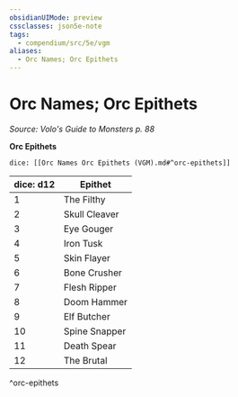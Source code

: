 ```yaml
---
obsidianUIMode: preview
cssclasses: json5e-note
tags:
  - compendium/src/5e/vgm
aliases:
  - Orc Names; Orc Epithets
---
```

# Orc Names; Orc Epithets
*Source: Volo's Guide to Monsters p. 88* 

**Orc Epithets**

`dice: [[Orc Names Orc Epithets (VGM).md#^orc-epithets]]`

| dice: d12 | Epithet |
|-----------|---------|
| 1 | The Filthy |
| 2 | Skull Cleaver |
| 3 | Eye Gouger |
| 4 | Iron Tusk |
| 5 | Skin Flayer |
| 6 | Bone Crusher |
| 7 | Flesh Ripper |
| 8 | Doom Hammer |
| 9 | Elf Butcher |
| 10 | Spine Snapper |
| 11 | Death Spear |
| 12 | The Brutal |
^orc-epithets
